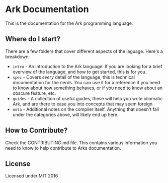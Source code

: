 # Ark Documentation
This is the documentation for the Ark programming language.

## Where do I start?
There are a few folders that cover different aspects of the laguage.
Here's a breakdown:

* `intro` - An introduction to the Ark language. If you are looking for a brief overview of the language, and how to get started, this is for you.
* `spec` - Covers _every_ detail of the language, this is technical documentation for the nerds. You can use it for a reference if you need to know about how something behaves, or if you need to know about an obscure feature, etc.
* `guides` - A collection of useful guides, these will help you write idiomatic Ark, and are there to ease you into concepts that may seem foreign.
* `meta` - Additional notes on the compiler itself. Anything that doesn't fall under the categories above, will likely end up here.

## How to Contribute?
Check the CONTRIBUTING.md file. This contains various information you need to know to help contribute to Arks documentation.

## License
Licensed under MIT 2016
